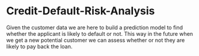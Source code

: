 # Credit-Default-Risk-Analysis
Given the customer data we are here to build a prediction model to find whether the applicant is likely to default or not. This way in the future when we get a new potential customer we can assess whether or not they are likely to pay back the loan.

